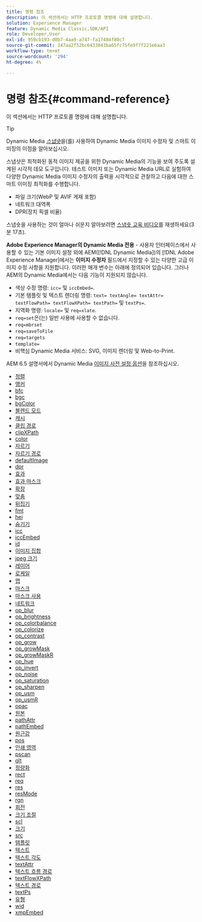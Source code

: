 ```yaml
---
title: 명령 참조
description: 이 섹션에서는 HTTP 프로토콜 명령에 대해 설명합니다.
solution: Experience Manager
feature: Dynamic Media Classic,SDK/API
role: Developer,User
exl-id: 959cb193-d0b7-4aa9-a747-fa17484f80c7
source-git-commit: 347aa2f52bc6433043ba65fc75fe9f7f221e6aa3
workflow-type: tm+mt
source-wordcount: '294'
ht-degree: 4%

---
```


# 명령 참조{#command-reference}

이 섹션에서는 HTTP 프로토콜 명령에 대해 설명합니다.

>[!TIP]
>
>Dynamic Media [_스냅숏_](https://snapshot.scene7.com/)을(를) 사용하여 Dynamic Media 이미지 수정자 및 스마트 이미징의 이점을 알아보십시오.
>
> 스냅샷은 최적화된 동적 이미지 제공을 위한 Dynamic Media의 기능을 보여 주도록 설계된 시각적 데모 도구입니다. 테스트 이미지 또는 Dynamic Media URL로 실험하여 다양한 Dynamic Media 이미지 수정자의 출력을 시각적으로 관찰하고 다음에 대한 스마트 이미징 최적화를 수행합니다.
>* 파일 크기(WebP 및 AVIF 게재 포함)
>* 네트워크 대역폭
>* DPR(장치 픽셀 비율)
>
>스냅숏을 사용하는 것이 얼마나 쉬운지 알아보려면 [스냅숏 교육 비디오](https://experienceleague.adobe.com/docs/experience-manager-learn/assets/dynamic-media/images/dynamic-media-snapshot.html?lang=en)를 재생하세요(3분 17초).


**Adobe Experience Manager의 Dynamic Media 전용** - 사용자 인터페이스에서 사용할 수 있는 기본 이미지 설정 외에 AEM([!DNL Dynamic Media])의 [!DNL Adobe Experience Manager]에서는 **이미지 수정자** 필드에서 지정할 수 있는 다양한 고급 이미지 수정 사항을 지원합니다. 이러한 매개 변수는 아래에 정의되어 있습니다. 그러나 AEM의 Dynamic Media에서는 다음 기능이 지원되지 않습니다.

* 색상 수정 명령: `icc=` 및 `iccEmbed=`.
* 기본 템플릿 및 텍스트 렌더링 명령: `text= textAngle= textAttr= textFlowPath= textFlowXPath= textPath=` 및 `textPs=`.
* 지역화 명령: `locale=` 및 `req=xlate`.
* `req=set`은(는) 일반 사용에 사용할 수 없습니다.
* `req=mbrset`
* `req=saveToFile`
* `req=targets`
* `template=`
* 비핵심 Dynamic Media 서비스: SVG, 이미지 렌더링 및 Web-to-Print.

<!-- Adobe IS command examples website  http://sj1010010254235.corp.adobe.com/iscommands/ -->

AEM 6.5 설명서에서 Dynamic Media [이미지 사전 설정 옵션](https://experienceleague.adobe.com/docs/experience-manager-65/assets/dynamic/managing-image-presets.html#dynamic)을 참조하십시오.

* [정렬](r-align.md)
* [앵커](r-anchor.md)
* [bfc](r-bfc.md)
* [bgc](r-bgc.md)
* [bgColor](r-bgcolor.md)
* [블렌드 모드](r-blendmode.md)
* [캐시](r-is-http-cache.md)
* [클립 경로](r-clippath.md)
* [clipXPath](r-clipxpath.md)
* [color](r-color-commandref.md)
* [자르기](r-crop.md)
* [자르기 경로](r-croppath.md)
* [defaultImage](r-is-http-defaultimage.md)
* [dpr](r-dpr.md)
* [효과](r-effect.md)
* [효과 마스크](r-effectmask.md)
* [확장](r-extend.md)
* [맞춤](r-fit.md)
* [뒤집기](r-flip.md)
* [fmt](r-is-http-fmt.md)
* [hei](r-is-http-hei.md)
* [숨기기](r-hide.md)
* [icc](r-icc.md)
* [iccEmbed](r-iccembed.md)
* [id](r-id.md)
* [이미지 집합](r-imageset.md)
* [jpeg 크기](r-jpegsize.md)
* [레이어](r-layer.md)
* [로케일](r-locale.md)
* [맵](r-map.md)
* [마스크](r-mask.md)
* [마스크 사용](r-maskuse.md)
* [네트워크](r-network.md)
* [op_blur](r-op-blur.md)
* [op_brightness](r-op-brightness.md)
* [op_colorbalance](r-op-colorbalance.md)
* [op_colorize](r-op-colorize.md)
* [op_contrast](r-op-contrast.md)
* [op_grow](r-op-grow.md)
* [op_growMask](r-op-growmask.md)
* [op_growMaskR](r-op-growmaskr.md)
* [op_hue](r-op-hue.md)
* [op_invert](r-op-invert.md)
* [op_noise](r-op-noise.md)
* [op_saturation](r-op-saturation.md)
* [op_sharpen](r-op-sharpen.md)
* [op_usm](r-op-usm.md)
* [op_usmR](r-op-usmr.md)
* [opac](r-opac.md)
* [원본](r-origin.md)
* [pathAttr](r-pathattr.md)
* [pathEmbed](r-pathembed.md)
* [원근감](r-perspective.md)
* [pos](r-pos.md)
* [인쇄 영역](r-printres.md)
* [pscan](r-pscan.md)
* [qlt](r-is-http-qlt.md)
* [정량화](r-is-http-quantize.md)
* [rect](r-rect.md)
* [req](r-req/r-req.md)
* [res](r-res.md)
* [resMode](r-is-http-resmode.md)
* [rgn](r-rgn.md)
* [회전](r-rotate.md)
* [크기 조절](r-is-http-scale.md)
* [scl](r-scl.md)
* [크기](r-size-reference.md)
* [src](r-src.md)
* [템플릿](r-template.md)
* [텍스트](r-text.md)
* [텍스트 각도](r-textangle.md)
* [textAttr](r-textattr.md)
* [텍스트 흐름 경로](r-textflowpath.md)
* [textFlowXPath](r-textflowxpath.md)
* [텍스트 경로](r-textpath.md)
* [textPs](r-textps.md)
* [유형](r-type.md)
* [wid](r-is-http-wid.md)
* [xmpEmbed](r-xmpembed.md)

